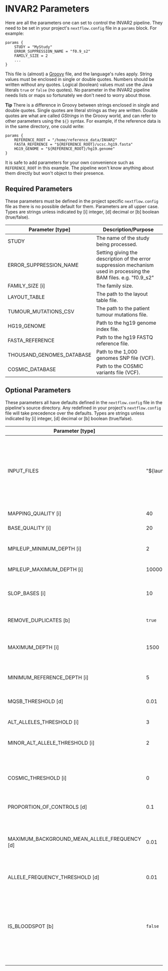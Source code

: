 # INVAR2 Parameters

Here are all the parameters one can set to control the INVAR2 pipeline.
They need to be set in your project's `nextflow.config` file in a `params`
block. For example:

```
params {
    STUDY = "MyStudy"
    ERROR_SUPPRESSION_NAME = "f0.9_s2"
    FAMILY_SIZE = 2
    ...
}
```

This file is (almost) a [Groovy](http://groovy-lang.org/) file, and the
language's rules apply. String values must be enclosed in single or
double quotes. Numbers should be written without any quotes. Logical
(boolean) values must use the Java literals `true` or `false` (no quotes).
No parameter in the INVAR2 pipeline needs lists or maps so fortunately
we don't need to worry about those.

__Tip__ There is a difference in Groovy between strings enclosed in single
and double quotes. Single quotes are literal strings as they are written.
Double quotes are what are called _GStrings_ in the Groovy world, and can
refer to other parameters using the `${}` syntax. For example, if the
reference data is in the same directory, one could write:

```
params {
    REFERENCE_ROOT = "/home/reference_data/INVAR2"
    FASTA_REFERENCE = "${REFERENCE_ROOT}/ucsc.hg19.fasta"
    HG19_GENOME = "${REFERENCE_ROOT}/hg19.genome"
}
```

It is safe to add parameters for your own convenience such as `REFERENCE_ROOT`
in this example. The pipeline won't know anything about them directly but won't
object to their presence.

## Required Parameters

These parameters must be defined in the project specific `nextflow.config`
file as there is no possible default for them. Parameters are all upper case.
Types are strings unless indicated by [i] integer, [d] decimal or [b] boolean (true/false).

| Parameter [type]          | Description/Purpose                                        |
|---------------------------|------------------------------------------------------------|
| STUDY                     | The name of the study being processed.                     |
| ERROR_SUPPRESSION_NAME    | Setting giving the description of the error suppression mechanism used in processing the BAM files. e.g. "f0.9_s2" |
| FAMILY_SIZE [i]           | The family size.                                           |
| LAYOUT_TABLE              | The path to the layout table file.                         |
| TUMOUR_MUTATIONS_CSV      | The path to the patient tumour mutations file.             |
| HG19_GENOME               | Path to the hg19 genome index file.                        |
| FASTA_REFERENCE           | Path to the hg19 FASTQ reference file.                     |
| THOUSAND_GENOMES_DATABASE | Path to the 1,000 genomes SNP file (VCF).                  |
| COSMIC_DATABASE           | Path to the COSMIC variants file (VCF).                    |

## Optional Parameters

These parameters all have defaults defined in the `nextflow.config` file in the
pipeline's source directory. Any redefined in your project's `nextflow.config`
file will take precedence over the defaults.
Types are strings unless indicated by [i] integer, [d] decimal or [b] boolean (true/false).

| Parameter [type]               | Default                   | Description/Purpose                                       |
|--------------------------------|---------------------------|-----------------------------------------------------------|
| INPUT_FILES                    | "${launchDir}/to_run.csv" | Path to the `to_run.csv` file listing source BAM files to include in the analysis. If you wish to name this file something else, or have it in a different location, you can change this parameter. |
| MAPPING_QUALITY [i]            | 40                        | Minimum mapping quality threshold.                        |
| BASE_QUALITY    [i]            | 20                        | Minimum base quality threshold.                           |
| MPILEUP_MINIMUM_DEPTH [i]      | 2                         | Minimumin depth to consider for mpileup. Set to 1 for sWGS samples. |
| MPILEUP_MAXIMUM_DEPTH [i]      | 100000                    | Maximum depth for mpileup.                                |
| SLOP_BASES [i]                 | 10                        | How many bases either side of the target base to assess for the background error rate. |
| REMOVE_DUPLICATES [b]          | `true`                    | Whether to remove duplicates in pile ups.                 |
| MAXIMUM_DEPTH [i]              | 1500                      | Omit data points with uncharacteristially high unique depth given the input mass used. |
| MINIMUM_REFERENCE_DEPTH [i]    | 5                         | Here we require at least 5 reference reads at a locus. Set to 0 for sWGS. |
| MQSB_THRESHOLD [d]             | 0.01                      | Exclude data points due to poor MQ and SB.                |
| ALT_ALLELES_THRESHOLD [i]      | 3                         | Blacklist loci with &ge; N separate alternate alleles.    |
| MINOR_ALT_ALLELE_THRESHOLD [i] | 2                         | Blacklist multiallelic loci with a mutant read count of   |
|                                |                           | &ge; N in the minor mutant allele.                        |
| COSMIC_THRESHOLD [i]           | 0                         | Loci with &gt; N entries in COSMIC are considered as      |
|                                |                           | COSMIC mutations.                                         |
| PROPORTION_OF_CONTROLS [d]     | 0.1                       | Blacklist loci that have signal in &gt; P of the          |
|                                |                           | non-patient specific samples.                             |
| MAXIMUM_BACKGROUND_MEAN_ALLELE_FREQUENCY [d] | 0.01        | Filter loci with a background allele frequency in         |
|                                              |             | controls greater than this value.                         |
| ALLELE_FREQUENCY_THRESHOLD [d] | 0.01                      | Maximum allele frequency value for acceptable samples.    |
| IS_BLOODSPOT [b]               | `false`                   | Only change to true if you are running blood spot data through the pipeline. This omits outlier-suppression on samples with deduplicated depth of &lt;5x because high AF loci cannot be reliably identified with low depth. |
